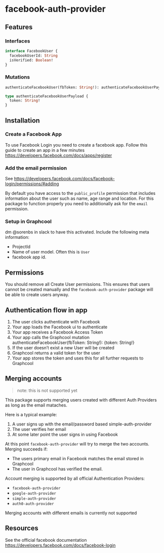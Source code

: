 # facebook-auth-provider

## Features

### Interfaces

```graphql
interface FacebookUser {
  facebookUserId: String
  isVerified: Boolean!
}
```

### Mutations

```graphql
authenticateFacebookUser(fbToken: String!): authenticateFacebookUserPayload

type authenticateFacebookUserPayload {
  token: String!
}
```

## Installation

### Create a Facebook App

To use Facebook Login you need to create a facebook app. Follow this guide to create an app in a few minutes https://developers.facebook.com/docs/apps/register

### Add the email permission

See https://developers.facebook.com/docs/facebook-login/permissions/#adding

By default you have access to the `public_profile` permission that includes information about the user such as name, age range and location. For this package to function properly you need to additionally ask for the `email` permission.

### Setup in Graphcool

dm @sorenbs in slack to have this activated. Include the following meta information:

 - ProjectId
 - Name of user model. Often this is `User`
 - facebook app id.
 
## Permissions

You should remove all Create User permissions. This ensures that users cannot be created manually and the `facebook-auth-provider` package will be able to create users anyway.

## Authentication flow in app

1. The user clicks authenticate with Facebook
2. Your app loads the Facebook ui to authenticate
3. Your app receives a Facebook Access Token
4. Your app calls the Graphcool mutation authenticateFacebookUser(fbToken: String!): {token: String!}
5. If the user doesn’t exist a new User will be created
6. Graphcool returns a valid token for the user
7. Your app stores the token and uses this for all further requests to Graphcool

## Merging accounts

> note: this is not supported yet

This package supports merging users created with different Auth Providers as long as the email mataches.

Here is a typical example:

1. A user signs up with the email/password based simple-auth-provider
2. The user verifies her email
3. At some later point the user signs in using Facebook

At this point `facebook-auth-provider` will try to merge the two accounts. Merging succeeds if:

 - The users primary email in Facebook matches the email stored in Graphcool
 - The user in Graphcool has verified the email.
 
Account merging is supported by all official Authentication Providers:

 - `facebook-auth-provider`
 - `google-auth-provider`
 - `simple-auth-provider`
 - `auth0-auth-provider`

Merging accounts with different emails is currently not supported

## Resources

See the official facebook documentation https://developers.facebook.com/docs/facebook-login
